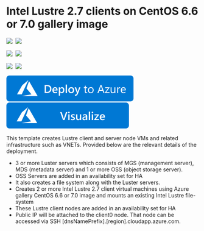 # Intel Lustre 2.7 clients on CentOS 6.6 or 7.0 gallery image

<IMG SRC="https://azurequickstartsservice.blob.core.windows.net/badges/intel-lustre-clients-on-centos/PublicLastTestDate.svg" />&nbsp;
<IMG SRC="https://azurequickstartsservice.blob.core.windows.net/badges/intel-lustre-clients-on-centos/PublicDeployment.svg" />&nbsp;

<IMG SRC="https://azurequickstartsservice.blob.core.windows.net/badges/intel-lustre-clients-on-centos/FairfaxLastTestDate.svg" />&nbsp;
<IMG SRC="https://azurequickstartsservice.blob.core.windows.net/badges/intel-lustre-clients-on-centos/FairfaxDeployment.svg" />&nbsp;

<IMG SRC="https://azurequickstartsservice.blob.core.windows.net/badges/intel-lustre-clients-on-centos/BestPracticeResult.svg" />&nbsp;
<IMG SRC="https://azurequickstartsservice.blob.core.windows.net/badges/intel-lustre-clients-on-centos/CredScanResult.svg" />&nbsp;

<a href="https://portal.azure.com/#create/Microsoft.Template/uri/https%3A%2F%2Fraw.githubusercontent.com%2FAzure%2Fazure-quickstart-templates%2Fmaster%2Fintel-lustre-clients-on-centos%2Fazuredeploy.json" target="_blank">
    <img src="https://raw.githubusercontent.com/Azure/azure-quickstart-templates/master/1-CONTRIBUTION-GUIDE/images/deploytoazure.svg?sanitize=true"/>
</a>
<a href="http://armviz.io/#/?load=https%3A%2F%2Fraw.githubusercontent.com%2FAzure%2Fazure-quickstart-templates%2Fmaster%2Fintel-lustre-clients-on-centos%2Fazuredeploy.json" target="_blank">
    <img src="https://raw.githubusercontent.com/Azure/azure-quickstart-templates/master/1-CONTRIBUTION-GUIDE/images/visualizebutton.svg?sanitize=true"/>
</a>

This template creates Lustre client and server node VMs and related infrastructure such as VNETs. Provided below are the relevant details of the deployment.

* 3 or more Luster servers which consists of MGS (management server), MDS (metadata server) and 1 or more OSS (object storage server).
* OSS Servers are added in an availability set for HA
* It also creates a file system along with the Luster servers. 
* Creates 2 or more Intel Lustre 2.7 client virtual machines using Azure gallery CentOS 6.6 or 7.0 image and mounts an existing Intel Lustre file-system
* These Lustre client nodes are added in an availability set for HA
* Public IP will be attached to the client0 node. That node can be accessed via SSH [dnsNamePrefix].[region].cloudapp.azure.com.

